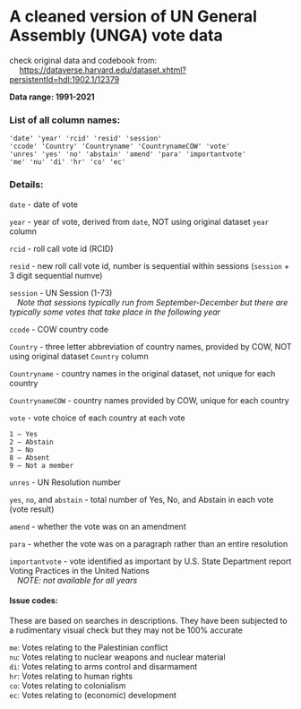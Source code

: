 # A cleaned version of UN General Assembly (UNGA) vote data

check original data and codebook from:\
    &emsp; https://dataverse.harvard.edu/dataset.xhtml?persistentId=hdl:1902.1/12379

**Data range: 1991-2021**

### List of all column names:

```
'date' 'year' 'rcid' 'resid' 'session'
'ccode' 'Country' 'Countryname' 'CountrynameCOW' 'vote'
'unres' 'yes' 'no' 'abstain' 'amend' 'para' 'importantvote'
'me' 'nu' 'di' 'hr' 'co' 'ec'
```

### Details:

`date` - date of vote

`year` - year of vote, derived from `date`, NOT using original dataset `year` column

`rcid` - roll call vote id (RCID)

`resid` - new roll call vote id, number is sequential within sessions (`session` + 3 digit sequential numve)

`session` - UN Session (1-73)\
&emsp;*Note that sessions typically run from September-December but there are typically some votes that take place in the following year*

`ccode` - COW country code

`Country` - three letter abbreviation of country names, provided by COW, NOT using original dataset `Country` column

`Countryname` - country names in the original dataset, not unique for each country

`CountrynameCOW` - country names provided by COW, unique for each country

`vote` - vote choice of each country at each vote

    1 – Yes
    2 – Abstain
    3 – No
    8 – Absent
    9 – Not a member

`unres` - UN Resolution number

`yes`, `no`, and `abstain` - total number of Yes, No, and Abstain in each vote (vote result)

`amend` - whether the vote was on an amendment

`para` - whether the vote was on a paragraph rather than an entire resolution

`importantvote` - vote identified as important by U.S. State Department report Voting Practices in the United Nations\
&emsp;*NOTE: not available for all years*

#### Issue codes:

These are based on searches in descriptions. They have been subjected to a rudimentary visual check but they may not be 100% accurate

`me`: Votes relating to the Palestinian conflict\
`nu`: Votes relating to nuclear weapons and nuclear material\
`di`: Votes relating to arms control and disarmament\
`hr`: Votes relating to human rights\
`co`: Votes relating to colonialism\
`ec`: Votes relating to (economic) development
